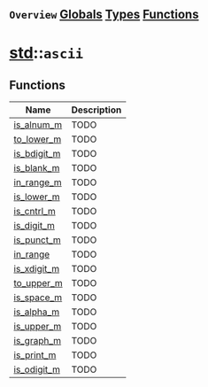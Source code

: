 ## `Overview` [Globals](./globals.md) [Types](./types.md) [Functions](./functions.md)
# [std](./../std.md)::`ascii`
## Functions
|Name|Description|
|----|-----------|
|[is_alnum_m](#todo)|TODO|
|[to_lower_m](#todo)|TODO|
|[is_bdigit_m](#todo)|TODO|
|[is_blank_m](#todo)|TODO|
|[in_range_m](#todo)|TODO|
|[is_lower_m](#todo)|TODO|
|[is_cntrl_m](#todo)|TODO|
|[is_digit_m](#todo)|TODO|
|[is_punct_m](#todo)|TODO|
|[in_range](#todo)|TODO|
|[is_xdigit_m](#todo)|TODO|
|[to_upper_m](#todo)|TODO|
|[is_space_m](#todo)|TODO|
|[is_alpha_m](#todo)|TODO|
|[is_upper_m](#todo)|TODO|
|[is_graph_m](#todo)|TODO|
|[is_print_m](#todo)|TODO|
|[is_odigit_m](#todo)|TODO|
